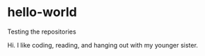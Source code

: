 # hello-world
Testing the repositories

Hi. I like coding, reading, and hanging out with my younger sister.
